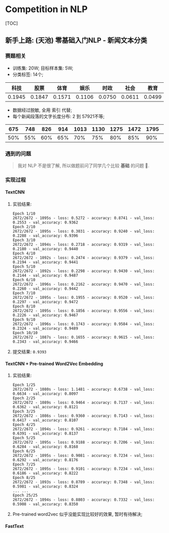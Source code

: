# Competition in NLP



[TOC]



## 新手上路: (天池) 零基础入门NLP - 新闻文本分类

### 赛题相关

- 训练集: 20W; 目标样本集: 5W;
- 分类标签: 14个;

| 科技   | 股票   | 体育   | 娱乐   | 时政   | 社会   | 教育   | 财经   | 家居   | 游戏   | 房产   | 时尚   | 彩票   | 星座   |
| ------ | ------ | ------ | ------ | ------ | ------ | ------ | ------ | ------ | ------ | ------ | ------ | ------ | ------ |
| 0.1945 | 0.1847 | 0.1571 | 0.1106 | 0.0750 | 0.0611 | 0.0499 | 0.0442 | 0.0392 | 0.0293 | 0.0246 | 0.0156 | 0.0091 | 0.0045 |

- 数据经过脱敏, 全用 索引 代替;
- 每个新闻段落的文字长度分布: 2 到 57921不等;

| 675  | 748  | 826  | 914  | 1013 | 1130 | 1275 | 1472 | 1795 | 2457 | 57921 |
| ---- | ---- | ---- | ---- | ---- | ---- | ---- | ---- | ---- | ---- | ----- |
| 50%  | 55%  | 60%  | 65%  | 70%  | 75%  | 80%  | 85%  | 90%  | 95%  | 100%  |

### 遇到的问题

> 我对 NLP 不是很了解, 所以做题前问了同学几个比较 **基础** 的问题 🤣.

### 实现过程

#### TextCNN

1. 实验结果:

   ```shell
   Epoch 1/10
   2672/2672 - 1095s - loss: 0.5272 - accuracy: 0.8741 - val_loss: 0.2553 - val_accuracy: 0.9362
   Epoch 2/10
   2672/2672 - 1095s - loss: 0.3031 - accuracy: 0.9240 - val_loss: 0.2288 - val_accuracy: 0.9396
   Epoch 3/10
   2672/2672 - 1094s - loss: 0.2718 - accuracy: 0.9319 - val_loss: 0.2180 - val_accuracy: 0.9440
   Epoch 4/10
   2672/2672 - 1092s - loss: 0.2474 - accuracy: 0.9379 - val_loss: 0.2194 - val_accuracy: 0.9441
   Epoch 5/10
   2672/2672 - 1092s - loss: 0.2298 - accuracy: 0.9430 - val_loss: 0.2144 - val_accuracy: 0.9487
   Epoch 6/10
   2672/2672 - 1096s - loss: 0.2162 - accuracy: 0.9470 - val_loss: 0.2260 - val_accuracy: 0.9442
   Epoch 7/10
   2672/2672 - 1095s - loss: 0.1955 - accuracy: 0.9520 - val_loss: 0.2297 - val_accuracy: 0.9472
   Epoch 8/10
   2672/2672 - 1095s - loss: 0.1856 - accuracy: 0.9556 - val_loss: 0.2226 - val_accuracy: 0.9467
   Epoch 9/10
   2672/2672 - 1096s - loss: 0.1743 - accuracy: 0.9584 - val_loss: 0.2324 - val_accuracy: 0.9489
   Epoch 10/10
   2672/2672 - 1087s - loss: 0.1655 - accuracy: 0.9615 - val_loss: 0.2343 - val_accuracy: 0.9466
   ```

3. 提交结果: `0.9393`

#### TextCNN + Pre-trained Word2Vec Embedding

1. 实验结果:

   ```shell
   Epoch 1/25
   2672/2672 - 1080s - loss: 1.1481 - accuracy: 0.6738 - val_loss: 0.6634 - val_accuracy: 0.8097
   Epoch 2/25
   2672/2672 - 1089s - loss: 0.9464 - accuracy: 0.7137 - val_loss: 0.6362 - val_accuracy: 0.8121
   Epoch 3/25
   2672/2672 - 1086s - loss: 0.9360 - accuracy: 0.7143 - val_loss: 0.6417 - val_accuracy: 0.8107
   Epoch 4/25
   2672/2672 - 1094s - loss: 0.9261 - accuracy: 0.7184 - val_loss: 0.6391 - val_accuracy: 0.8137
   Epoch 5/25
   2672/2672 - 1095s - loss: 0.9188 - accuracy: 0.7206 - val_loss: 0.6284 - val_accuracy: 0.8168
   Epoch 6/25
   2672/2672 - 1095s - loss: 0.9081 - accuracy: 0.7234 - val_loss: 0.6292 - val_accuracy: 0.8176
   Epoch 7/25
   2672/2672 - 1095s - loss: 0.9101 - accuracy: 0.7234 - val_loss: 0.6186 - val_accuracy: 0.8222
   Epoch 8/25
   2672/2672 - 1093s - loss: 0.8789 - accuracy: 0.7348 - val_loss: 0.5981 - val_accuracy: 0.8324
   ... ...
   Epoch 25/25
   2672/2672 - 1094s - loss: 0.8803 - accuracy: 0.7332 - val_loss: 0.5908 - val_accuracy: 0.8350
   ```

2. Pre-trained word2vec 似乎没能实现比较好的效果, 暂时有待解决;

#### FastText